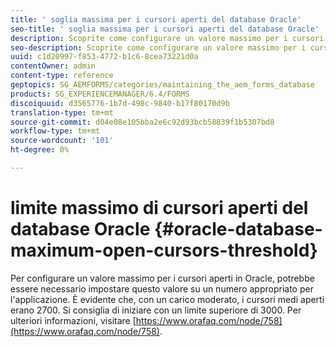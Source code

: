 ```yaml
---
title: ' soglia massima per i cursori aperti del database Oracle'
seo-title: ' soglia massima per i cursori aperti del database Oracle'
description: Scoprite come configurare un valore massimo per i cursori aperti in  Oracle.
seo-description: Scoprite come configurare un valore massimo per i cursori aperti in  Oracle.
uuid: c1d20997-f853-4772-b1c6-8cea73221d0a
contentOwner: admin
content-type: reference
geptopics: SG_AEMFORMS/categories/maintaining_the_aem_forms_database
products: SG_EXPERIENCEMANAGER/6.4/FORMS
discoiquuid: d3565776-1b7d-498c-9840-b17f80170d9b
translation-type: tm+mt
source-git-commit: d04e08e105bba2e6c92d93bcb58839f1b5307bd8
workflow-type: tm+mt
source-wordcount: '101'
ht-degree: 0%

---
```



#  limite massimo di cursori aperti del database Oracle {#oracle-database-maximum-open-cursors-threshold}

Per configurare un valore massimo per i cursori aperti in  Oracle, potrebbe essere necessario impostare questo valore su un numero appropriato per l&#39;applicazione. È evidente che, con un carico moderato, i cursori medi aperti erano 2700. Si consiglia di iniziare con un limite superiore di 3000. Per ulteriori informazioni, visitare [https://www.orafaq.com/node/758](https://www.orafaq.com/node/758).
